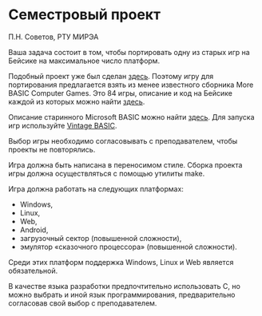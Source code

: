 # Семестровый проект

П.Н. Советов, РТУ МИРЭА

Ваша задача состоит в том, чтобы портировать одну из старых игр на Бейсике на максимальное число платформ.

Подобный проект уже был сделан [здесь](https://github.com/coding-horror/basic-computer-games). Поэтому игру для портирования предлагается взять из менее известного сборника More BASIC Computer Games. Это 84 игры, описание и код на Бейсике каждой из которых можно найти [здесь](https://www.roug.org/retrocomputing/languages/basic/morebasicgames).

Описание старинного Microsoft BASIC можно найти [здесь](https://www.c64-wiki.com/wiki/BASIC).
Для запуска игр используйте [Vintage BASIC](http://www.vintage-basic.net/download.html).

Выбор игры необходимо согласовывать с преподавателем, чтобы проекты не повторялись.

Игра должна быть написана в переносимом стиле. Сборка проекта игры должна осуществляться с помощью утилиты make.

Игра должна работать на следующих платформах:

* Windows,
* Linux,
* Web,
* Android,
* загрузочный сектор (повышенной сложности),
* эмулятор «сказочного процессора» (повышенной сложности).

Среди этих платформ поддержка Windows, Linux и Web является обязательной.

В качестве языка разработки предпочтительно использовать C, но можно выбрать и иной язык программирования, предварительно согласовав свой выбор с преподавателем.
